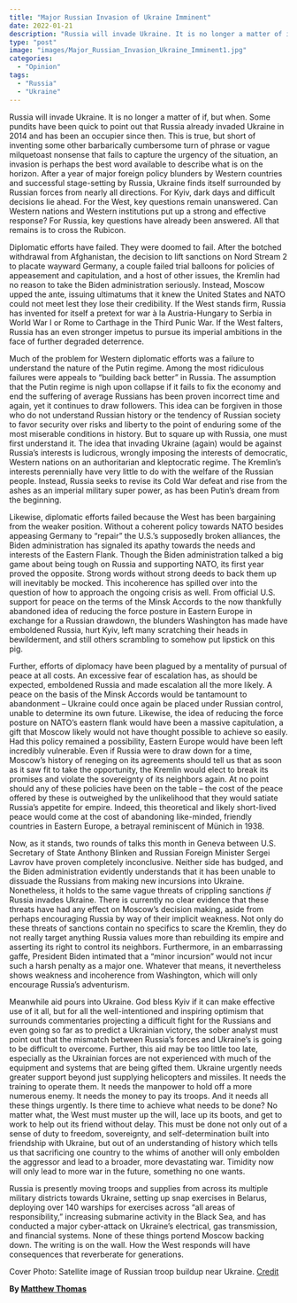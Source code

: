 ```yaml
---
title: "Major Russian Invasion of Ukraine Imminent"
date: 2022-01-21
description: "Russia will invade Ukraine. It is no longer a matter of if, but when."
type: "post"
image: "images/Major_Russian_Invasion_Ukraine_Imminent1.jpg"
categories:
  - "Opinion"
tags:
  - "Russia"
  - "Ukraine"
---
```


Russia will invade Ukraine. It is no longer a matter of if, but when. Some pundits have been quick to point out that Russia already invaded Ukraine in 2014 and has been an occupier since then. This is true, but short of inventing some other barbarically cumbersome turn of phrase or vague milquetoast nonsense that fails to capture the urgency of the situation, an invasion is perhaps the best word available to describe what is on the horizon. After a year of major foreign policy blunders by Western countries and successful stage-setting by Russia, Ukraine finds itself surrounded by Russian forces from nearly all directions. For Kyiv, dark days and difficult decisions lie ahead. For the West, key questions remain unanswered. Can Western nations and Western institutions put up a strong and effective response? For Russia, key questions have already been answered. All that remains is to cross the Rubicon. 

Diplomatic efforts have failed. They were doomed to fail. After the botched withdrawal from Afghanistan, the decision to lift sanctions on Nord Stream 2 to placate wayward Germany, a couple failed trial balloons for policies of appeasement and capitulation, and a host of other issues, the Kremlin had no reason to take the Biden administration seriously. Instead, Moscow upped the ante, issuing ultimatums that it knew the United States and NATO could not meet lest they lose their credibility. If the West stands firm, Russia has invented for itself a pretext for war à la Austria-Hungary to Serbia in World War I or Rome to Carthage in the Third Punic War. If the West falters, Russia has an even stronger impetus to pursue its imperial ambitions in the face of further degraded deterrence. 

Much of the problem for Western diplomatic efforts was a failure to understand the nature of the Putin regime. Among the most ridiculous failures were appeals to “building back better” in Russia. The assumption that the Putin regime is nigh upon collapse if it fails to fix the economy and end the suffering of average Russians has been proven incorrect time and again, yet it continues to draw followers. This idea can be forgiven in those who do not understand Russian history or the tendency of Russian society to favor security over risks and liberty to the point of enduring some of the most miserable conditions in history. But to square up with Russia, one must first understand it. The idea that invading Ukraine (again) would be against Russia’s interests is ludicrous, wrongly imposing the interests of democratic, Western nations on an authoritarian and kleptocratic regime. The Kremlin’s interests perennially have very little to do with the welfare of the Russian people. Instead, Russia seeks to revise its Cold War defeat and rise from the ashes as an imperial military super power, as has been Putin’s dream from the beginning. 

Likewise, diplomatic efforts failed because the West has been bargaining from the weaker position. Without a coherent policy towards NATO besides appeasing Germany to “repair” the U.S.’s supposedly broken alliances, the Biden administration has signaled its apathy towards the needs and interests of the Eastern Flank. Though the Biden administration talked a big game about being tough on Russia and supporting NATO, its first year proved the opposite. Strong words without strong deeds to back them up will inevitably be mocked. This incoherence has spilled over into the question of how to approach the ongoing crisis as well. From official U.S. support for peace on the terms of the Minsk Accords to the now thankfully abandoned idea of reducing the force posture in Eastern Europe in exchange for a Russian drawdown, the blunders Washington has made have emboldened Russia, hurt Kyiv, left many scratching their heads in bewilderment, and still others scrambling to somehow put lipstick on this pig. 

Further, efforts of diplomacy have been plagued by a mentality of pursual of peace at all costs. An excessive fear of escalation has, as should be expected, emboldened Russia and made escalation all the more likely. A peace on the basis of the Minsk Accords would be tantamount to abandonment – Ukraine could once again be placed under Russian control, unable to determine its own future. Likewise, the idea of reducing the force posture on NATO’s eastern flank would have been a massive capitulation, a gift that Moscow likely would not have thought possible to achieve so easily. Had this policy remained a possibility, Eastern Europe would have been left incredibly vulnerable. Even if Russia were to draw down for a time, Moscow’s history of reneging on its agreements should tell us that as soon as it saw fit to take the opportunity, the Kremlin would elect to break its promises and violate the sovereignty of its neighbors again. At no point should any of these policies have been on the table – the cost of the peace offered by these is outweighed by the unlikelihood that they would satiate Russia’s appetite for empire. Indeed, this theoretical and likely short-lived peace would come at the cost of abandoning like-minded, friendly countries in Eastern Europe, a betrayal reminiscent of Münich in 1938. 

Now, as it stands, two rounds of talks this month in Geneva between U.S. Secretary of State Anthony Blinken and Russian Foreign Minister Sergei Lavrov have proven completely inconclusive. Neither side has budged, and the Biden administration evidently understands that it has been unable to dissuade the Russians from making new incursions into Ukraine. Nonetheless, it holds to the same vague threats of crippling sanctions _if_ Russia invades Ukraine. There is currently no clear evidence that these threats have had any effect on Moscow’s decision making, aside from perhaps encouraging Russia by way of their implicit weakness. Not only do these threats of sanctions contain no specifics to scare the Kremlin, they do not really target anything Russia values more than rebuilding its empire and asserting its right to control its neighbors. Furthermore, in an embarrassing gaffe, President Biden intimated that a “minor incursion” would not incur such a harsh penalty as a major one. Whatever that means, it nevertheless shows weakness and incoherence from Washington, which will only encourage Russia’s adventurism. 

Meanwhile aid pours into Ukraine. God bless Kyiv if it can make effective use of it all, but for all the well-intentioned and inspiring optimism that surrounds commentaries projecting a difficult fight for the Russians and even going so far as to predict a Ukrainian victory, the sober analyst must point out that the mismatch between Russia’s forces and Ukraine’s is going to be difficult to overcome. Further, this aid may be too little too late, especially as the Ukrainian forces are not experienced with much of the equipment and systems that are being gifted them. Ukraine urgently needs greater support beyond just supplying helicopters and missiles. It needs the training to operate them. It needs the manpower to hold off a more numerous enemy. It needs the money to pay its troops. And it needs all these things urgently. Is there time to achieve what needs to be done? No matter what, the West must muster up the will, lace up its boots, and get to work to help out its friend without delay. This must be done not only out of a sense of duty to freedom, sovereignty, and self-determination built into friendship with Ukraine, but out of an understanding of history which tells us that sacrificing one country to the whims of another will only embolden the aggressor and lead to a broader, more devastating war. Timidity now will only lead to more war in the future, something no one wants. 

Russia is presently moving troops and supplies from across its multiple military districts towards Ukraine, setting up snap exercises in Belarus, deploying over 140 warships for exercises across “all areas of responsibility,” increasing submarine activity in the Black Sea, and has conducted a major cyber-attack on Ukraine’s electrical, gas transmission, and financial systems. None of these things portend Moscow backing down. The writing is on the wall. How the West responds will have consequences that reverberate for generations. 

Cover Photo: Satellite image of Russian troop buildup near Ukraine. [Credit](https://www.atlanticcouncil.org/blogs/new-atlanticist/russian-hybrid-threats-report-troops-arrive-in-belarus-as-propaganda-narratives-heat-up/)

**By [Matthew Thomas](../our_team)**
